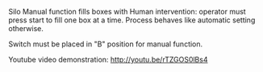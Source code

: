 Silo Manual function fills boxes with Human intervention: operator must press start to fill one box at a time.
Process behaves like automatic setting otherwise.

Switch must be placed in "B" position for manual function.

Youtube video demonstration: http://youtu.be/rTZGOS0lBs4 